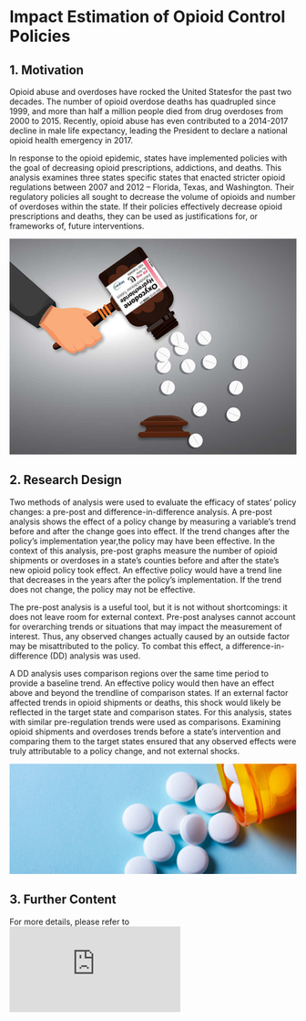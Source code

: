 # Impact Estimation of Opioid Control Policies
## 1. Motivation

Opioid abuse and overdoses have rocked the United Statesfor the past two decades. The number of opioid overdose deaths has quadrupled since 1999, and more than half a million people died from drug overdoses from 2000 to 2015. Recently, opioid abuse has even contributed to a 2014-2017 decline in male life expectancy, leading the President to declare a national opioid health emergency in 2017. 

In response to the opioid epidemic, states have implemented policies with the goal of decreasing opioid prescriptions, addictions, and deaths. This analysis examines three states specific states that enacted stricter opioid regulations between 2007 and 2012 – Florida, Texas, and Washington. Their regulatory policies all sought to decrease the volume of opioids and number of overdoses within the state. If their policies effectively decrease opioid prescriptions and deaths, they can be used as justifications for, or frameworks of, future interventions.

![](Policy.png)

## 2. Research Design

Two methods of analysis were used to evaluate the efficacy of states’ policy changes: a pre-post and difference-in-difference analysis. A pre-post analysis shows the effect of a policy change by measuring a variable’s trend before and after the change goes into effect. If the trend changes after the policy’s implementation year,the policy may have been effective. In the context of this analysis, pre-post graphs measure the number of opioid shipments or overdoses in a state’s counties before and after the state’s new opioid policy took effect. An effective policy would have a trend line that decreases in the years after the policy’s implementation. If the trend does not change, the policy may not be effective. 

The pre-post analysis is a useful tool, but it is not without shortcomings: it does not leave room for external context. Pre-post analyses cannot account for overarching trends or situations that may impact the measurement of interest. Thus, any observed changes actually caused by an outside factor may be misattributed to the policy. To combat this effect, a difference-in-difference (DD) analysis was used.

A DD analysis uses comparison regions over the same time period to provide a baseline trend. An effective policy would then have an effect above and beyond the trendline of comparison states. If an external factor affected trends in opioid shipments or deaths, this shock would likely be reflected in the target state and comparison states. For this analysis, states with similar pre-regulation trends were used as comparisons. Examining opioid shipments and overdoses trends before a state’s intervention and comparing them to the target states ensured that any observed effects were truly attributable to a policy change, and not external shocks.

![](Opioid.jpeg)

## 3. Further Content

For more details, please refer to ![Full Report](https://github.com/TommyTseng1129/Impact-Estimation-of-Opioid-Control-Policies/blob/master/40_docs/Report%20(Non-technical%20Stakeholder%20Version).pdf)
